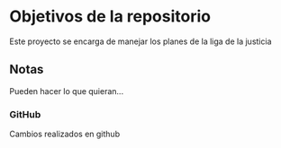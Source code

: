 # Objetivos de la repositorio

Este proyecto se encarga de manejar los planes de la liga de la justicia


## Notas
Pueden hacer lo que quieran...


### GitHub 
Cambios realizados en github
